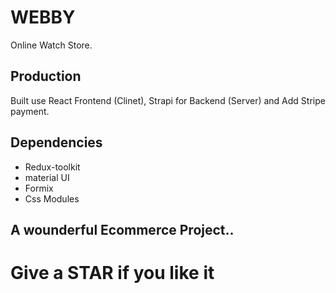# WEBBY
Online Watch Store. 

## Production
Built use React Frontend (Clinet), Strapi for Backend (Server) and Add Stripe payment.

## Dependencies
- Redux-toolkit
- material UI
- Formix
- Css Modules

## A wounderful Ecommerce Project..

# Give a STAR if you like it 

